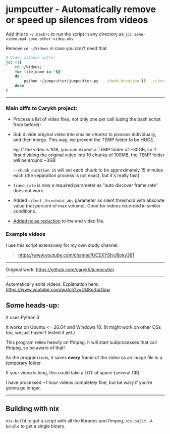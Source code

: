 # jumpcutter - Automatically remove or speed up silences from videos

Add this to `~/.bashrc` to run the script in any directory as `jcc some-video.mp4 some-other-video.mkv`

Remove `cd ~/Videos` in case you don't need that.

```bash
# Video silence cutter
jcc (){
    cd ~/Videos;
    for file_name in "$@"
    do
        python ~/jumpcutter/jumpcutter.py  --chunk_duration 15 --silent_speed 999999 --frame_margin 8 --frame_quality 3 --frame_rate 25 --sample_rate 32000 --silent_threshold 0.08 --input_file $file_name
    done
}
```

---

### Main diffs to Carykh project:

* Process a list of video files, not only one per call (using the bash script from before)-

* Sub diivide original video into smaller chunks to process individually, and then merge. This way, we prevent the TEMP folder to be HUGE.
  
  eg: If the video is 1GB, you can expect a TEMP folder of ~30GB, so if first dividing the original video into 10 chunks of 100MB, the TEMP folder will be around ~3GB
  
  `--chunk_duration 15` will set each chunk to be approximately 15 minutes each (the separation process is not exact, but it's really fast).

* `frame_rate` is now a required parameter as "auto discover frame rate" does not work

* Added `silent_threshold_abs` parameter as silent threshold with absolute value (not percent of max volume). Good for videos recorded in similar conditions.

* [Added noise reduction](https://github.com/LecJackS/jumpcutter/commit/ff075e83085885b53a513c8d454f0d4c769547c5#diff-c7086a2be3661ab78f759ef1da70ed6394a89ec8883b54b704c5f72218b835e8R102
) to the end video file.


### Example videos

I use this script extensively for my own study channel:

> https://www.youtube.com/channel/UCEXYShrJ6pky361

---

Original work: https://github.com/carykh/jumpcutter

---

Automatically edits videos. Explanation here: https://www.youtube.com/watch?v=DQ8orIurGxw

## Some heads-up:

It uses Python 3.

It works on Ubuntu <= 20.04 and Windows 10. (It might work on other OSs too, we just haven't tested it yet.)

This program relies heavily on ffmpeg. It will start subprocesses that call ffmpeg, so be aware of that!

As the program runs, it saves **every** frame of the video as an image file in a temporary folder.

If your video is long, this could take a LOT of space (several GB)

I have processed ~1 hour videos completely fine, but be wary if you're gonna go longer.

---

## Building with nix
`nix-build` to get a script with all the libraries and ffmpeg, `nix-build -A bundle` to get a single binary.
